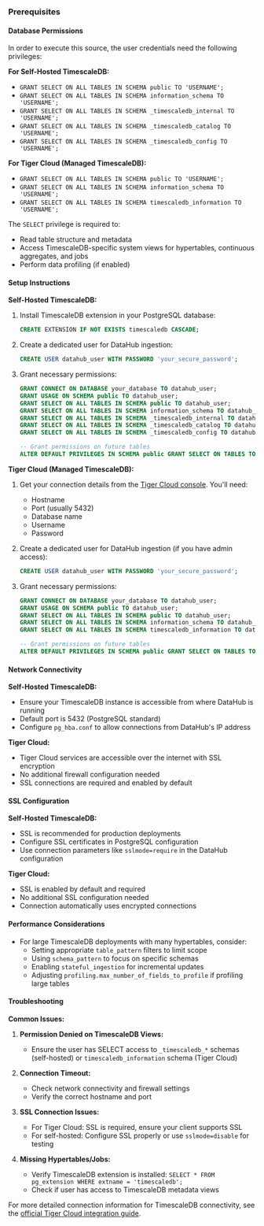 ### Prerequisites

#### Database Permissions

In order to execute this source, the user credentials need the following privileges:

**For Self-Hosted TimescaleDB:**

- `GRANT SELECT ON ALL TABLES IN SCHEMA public TO 'USERNAME';`
- `GRANT SELECT ON ALL TABLES IN SCHEMA information_schema TO 'USERNAME';`
- `GRANT SELECT ON ALL TABLES IN SCHEMA _timescaledb_internal TO 'USERNAME';`
- `GRANT SELECT ON ALL TABLES IN SCHEMA _timescaledb_catalog TO 'USERNAME';`
- `GRANT SELECT ON ALL TABLES IN SCHEMA _timescaledb_config TO 'USERNAME';`

**For Tiger Cloud (Managed TimescaleDB):**

- `GRANT SELECT ON ALL TABLES IN SCHEMA public TO 'USERNAME';`
- `GRANT SELECT ON ALL TABLES IN SCHEMA information_schema TO 'USERNAME';`
- `GRANT SELECT ON ALL TABLES IN SCHEMA timescaledb_information TO 'USERNAME';`

The `SELECT` privilege is required to:

- Read table structure and metadata
- Access TimescaleDB-specific system views for hypertables, continuous aggregates, and jobs
- Perform data profiling (if enabled)

#### Setup Instructions

**Self-Hosted TimescaleDB:**

1. Install TimescaleDB extension in your PostgreSQL database:

   ```sql
   CREATE EXTENSION IF NOT EXISTS timescaledb CASCADE;
   ```

2. Create a dedicated user for DataHub ingestion:

   ```sql
   CREATE USER datahub_user WITH PASSWORD 'your_secure_password';
   ```

3. Grant necessary permissions:

   ```sql
   GRANT CONNECT ON DATABASE your_database TO datahub_user;
   GRANT USAGE ON SCHEMA public TO datahub_user;
   GRANT SELECT ON ALL TABLES IN SCHEMA public TO datahub_user;
   GRANT SELECT ON ALL TABLES IN SCHEMA information_schema TO datahub_user;
   GRANT SELECT ON ALL TABLES IN SCHEMA _timescaledb_internal TO datahub_user;
   GRANT SELECT ON ALL TABLES IN SCHEMA _timescaledb_catalog TO datahub_user;
   GRANT SELECT ON ALL TABLES IN SCHEMA _timescaledb_config TO datahub_user;

   -- Grant permissions on future tables
   ALTER DEFAULT PRIVILEGES IN SCHEMA public GRANT SELECT ON TABLES TO datahub_user;
   ```

**Tiger Cloud (Managed TimescaleDB):**

1. Get your connection details from the [Tiger Cloud console](https://docs.tigerdata.com/integrations/latest/find-connection-details/). You'll need:

   - Hostname
   - Port (usually 5432)
   - Database name
   - Username
   - Password

2. Create a dedicated user for DataHub ingestion (if you have admin access):

   ```sql
   CREATE USER datahub_user WITH PASSWORD 'your_secure_password';
   ```

3. Grant necessary permissions:

   ```sql
   GRANT CONNECT ON DATABASE your_database TO datahub_user;
   GRANT USAGE ON SCHEMA public TO datahub_user;
   GRANT SELECT ON ALL TABLES IN SCHEMA public TO datahub_user;
   GRANT SELECT ON ALL TABLES IN SCHEMA information_schema TO datahub_user;
   GRANT SELECT ON ALL TABLES IN SCHEMA timescaledb_information TO datahub_user;

   -- Grant permissions on future tables
   ALTER DEFAULT PRIVILEGES IN SCHEMA public GRANT SELECT ON TABLES TO datahub_user;
   ```

#### Network Connectivity

**Self-Hosted TimescaleDB:**

- Ensure your TimescaleDB instance is accessible from where DataHub is running
- Default port is 5432 (PostgreSQL standard)
- Configure `pg_hba.conf` to allow connections from DataHub's IP address

**Tiger Cloud:**

- Tiger Cloud services are accessible over the internet with SSL encryption
- No additional firewall configuration needed
- SSL connections are required and enabled by default

#### SSL Configuration

**Self-Hosted TimescaleDB:**

- SSL is recommended for production deployments
- Configure SSL certificates in PostgreSQL configuration
- Use connection parameters like `sslmode=require` in the DataHub configuration

**Tiger Cloud:**

- SSL is enabled by default and required
- No additional SSL configuration needed
- Connection automatically uses encrypted connections

#### Performance Considerations

- For large TimescaleDB deployments with many hypertables, consider:
  - Setting appropriate `table_pattern` filters to limit scope
  - Using `schema_pattern` to focus on specific schemas
  - Enabling `stateful_ingestion` for incremental updates
  - Adjusting `profiling.max_number_of_fields_to_profile` if profiling large tables

#### Troubleshooting

**Common Issues:**

1. **Permission Denied on TimescaleDB Views:**

   - Ensure the user has SELECT access to `_timescaledb_*` schemas (self-hosted) or `timescaledb_information` schema (Tiger Cloud)

2. **Connection Timeout:**

   - Check network connectivity and firewall settings
   - Verify the correct hostname and port

3. **SSL Connection Issues:**

   - For Tiger Cloud: SSL is required, ensure your client supports SSL
   - For self-hosted: Configure SSL properly or use `sslmode=disable` for testing

4. **Missing Hypertables/Jobs:**
   - Verify TimescaleDB extension is installed: `SELECT * FROM pg_extension WHERE extname = 'timescaledb';`
   - Check if user has access to TimescaleDB metadata views

For more detailed connection information for TimescaleDB connectivity, see the [official Tiger Cloud integration guide](https://docs.tigerdata.com/integrations/latest/find-connection-details/).
